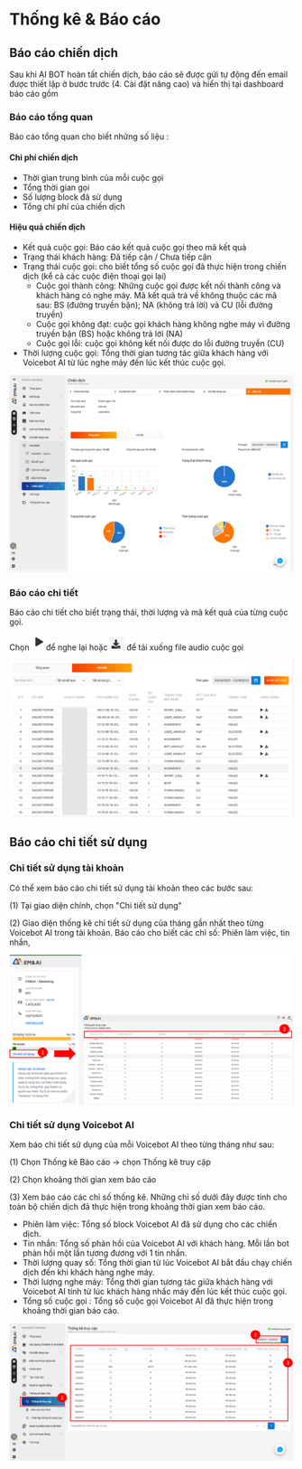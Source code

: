 # Thống kê & Báo cáo

## Báo cáo chiến dịch

Sau khi AI BOT hoàn tất chiến dịch, báo cáo sẽ được gửi tự động đến email được thiết lập ở bước trước (4. Cài đặt nâng cao) và hiển thị tại dashboard báo cáo gồm

### Báo cáo tổng quan

Báo cáo tổng quan cho biết những số liệu :&#x20;

#### Chi phí chiến dịch

* Thời gian trung bình của mỗi cuộc gọi
* Tổng thời gian gọi
* Số lượng block đã sử dụng
* Tổng chi phí của chiến dịch

#### Hiệu quả chiến dịch

* Kết quả cuộc gọi: Báo cáo kết quả cuộc gọi theo mã kết quả&#x20;
* Trạng thái khách hàng: Đã tiếp cận / Chưa tiếp cận
* Trạng thái cuộc gọi: cho biết tổng số cuộc gọi đã thực hiện trong chiến dịch (kể cả các cuộc điện thoại gọi lại)
  * Cuộc gọi thành công: Những cuộc gọi được kết nối thành công và khách hàng có nghe máy. Mã kết quả trả về không thuộc các mã sau: BS (đường truyền bận); NA (không trả lời) và CU (lỗi đường truyền)&#x20;
  * Cuộc gọi không đạt: cuộc gọi khách hàng không nghe máy vì đường truyền bận (BS) hoặc không trả lời (NA)
  * Cuộc gọi lỗi: cuộc gọi không kết nối được do lỗi đường truyền (CU)
* Thời lượng cuộc gọi: Tổng thời gian tương tác giữa khách hàng với Voicebot AI từ lúc nghe máy đến lúc kết thúc cuộc gọi.

![](<../.gitbook/assets/image (5).png>)

### Báo cáo chi tiết

Báo cáo chi tiết cho biết trạng thái, thời lượng và mã kết quả của từng cuộc gọi.

Chọn <img src="../.gitbook/assets/image (6).png" alt="" data-size="line"> để nghe lại hoặc <img src="../.gitbook/assets/image (50).png" alt="" data-size="line"> để tải xuống file audio cuộc gọi

![](<../.gitbook/assets/image (47).png>)

## Báo cáo chi tiết sử dụng

### Chi tiết sử dụng tài khoản

Có thể xem báo cáo chi tiết sử dụng tài khoản theo các bước sau:&#x20;

(1) Tại giao diện chính, chọn "Chi tiết sử dụng"

(2) Giao diện thống kê chi tiết sử dụng của tháng gần nhất theo từng Voicebot AI trong tài khoản. Báo cáo cho biết các chỉ số: Phiên làm việc, tin nhắn,&#x20;

![](<../.gitbook/assets/image (48).png>)



### Chi tiết sử dụng Voicebot AI

Xem báo chi tiết sử dụng của mỗi Voicebot AI theo từng tháng như sau:&#x20;

(1) Chọn Thống kê Báo cáo -> chọn Thống kê truy cập

(2) Chọn khoảng thời gian xem báo cáo

(3) Xem báo cáo các chỉ số thống kê. Những chỉ số dưới đây được tính cho toàn bộ chiến dịch đã thực hiện trong khoảng thời gian xem báo cáo. &#x20;

* Phiên làm việc: Tổng số block Voicebot AI đã sử dụng cho các chiến dịch.
* Tin nhắn: Tổng số phản hồi của Voicebot AI với khách hàng. Mỗi lần bot phản hồi một lần tương đương với 1 tin nhắn.
* Thời lượng quay số: Tổng thời gian từ lúc Voicebot AI bắt đầu chạy chiến dịch đến khi khách hàng nghe máy.&#x20;
* Thời lượng nghe máy: Tổng thời gian tương tác giữa khách hàng với Voicebot AI tính từ lúc khách hàng nhấc máy đến lúc kết thúc cuộc gọi. &#x20;
* Tổng số cuộc gọi : Tổng số cuộc gọi Voicebot AI đã thực hiện trong khoảng thời gian báo cáo.

![](<../.gitbook/assets/image (57).png>)
